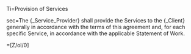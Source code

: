 Ti=Provision of Services

sec=The {_Service_Provider} shall provide the Services to the {_Client} generally in accordance with the terms of this agreement and, for each specific Service, in accordance with the applicable Statement of Work.

=[Z/ol/0]
